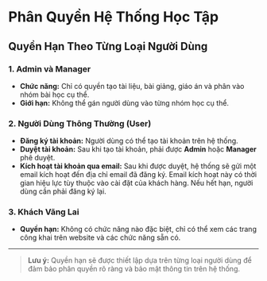 # Phân Quyền Hệ Thống Học Tập

## Quyền Hạn Theo Từng Loại Người Dùng

### 1. Admin và Manager
- **Chức năng:** Chỉ có quyền tạo tài liệu, bài giảng, giáo án và phân vào nhóm bài học cụ thể.
- **Giới hạn:** Không thể gán người dùng vào từng nhóm học cụ thể.

### 2. Người Dùng Thông Thường (User)
- **Đăng ký tài khoản:** Người dùng có thể tạo tài khoản trên hệ thống.
- **Duyệt tài khoản:** Sau khi tạo tài khoản, phải được **Admin** hoặc **Manager** phê duyệt.
- **Kích hoạt tài khoản qua email:** Sau khi được duyệt, hệ thống sẽ gửi một email kích hoạt đến địa chỉ email đã đăng ký. Email kích hoạt này có thời gian hiệu lực tùy thuộc vào cài đặt của khách hàng. Nếu hết hạn, người dùng cần phải đăng ký lại.

### 3. Khách Vãng Lai
- **Quyền hạn:** Không có chức năng nào đặc biệt, chỉ có thể xem các trang công khai trên website và các chức năng sẵn có.

---

> **Lưu ý:** Quyền hạn sẽ được thiết lập dựa trên từng loại người dùng để đảm bảo phân quyền rõ ràng và bảo mật thông tin trên hệ thống.